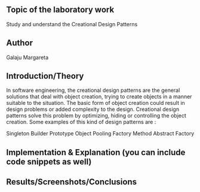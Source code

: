 Topic of the laboratory work
----------
Study and understand the Creational Design Patterns

Author
----------
Galaju Margareta

Introduction/Theory
----------
In software engineering, the creational design patterns are the general solutions that deal with object creation, trying to create objects in a manner suitable to the situation. The basic form of object creation could result in design problems or added complexity to the design. Creational design patterns solve this problem by optimizing, hiding or controlling the object creation.
Some examples of this kind of design patterns are :

Singleton
Builder
Prototype
Object Pooling
Factory Method
Abstract Factory

Implementation & Explanation (you can include code snippets as well)
----------



Results/Screenshots/Conclusions
----------
